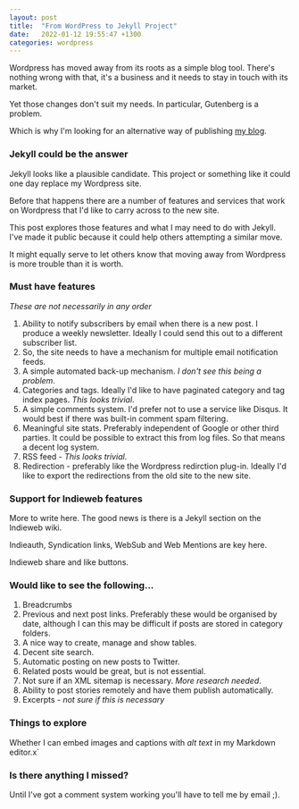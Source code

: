 ```yaml
---
layout: post
title:  "From WordPress to Jekyll Project"
date:   2022-01-12 19:55:47 +1300
categories: wordpress
---
```


Wordpress has moved away from its roots as a simple blog tool. There's nothing wrong with that, it's a business and it needs to stay in touch with its market. 

Yet those changes don't suit my needs. In particular, Gutenberg is a problem. 

Which is why I'm looking for an alternative way of publishing [my blog](https://billbennett.co.nz). 


### Jekyll could be the answer
Jekyll looks like a plausible candidate. This project or something like it could one day replace my Wordpress site.

Before that happens there are a number of features and services that work on Wordpress that I'd like to carry across to the new site. 

This post explores those features and what I may need to do with Jekyll. I've made it public because it could help others attempting a similar move. 

It might equally serve to let others know that moving away from Wordpress is more trouble than it is worth. 


### Must have features
*These are not necessarily in any order*

1. Ability to notify subscribers by email when there is a new post. I produce a weekly newsletter. Ideally I could send this out to a different subscriber list. 
2. So, the site needs to have a mechanism for multiple email notification feeds. 
2. A simple automated back-up mechanism. *I don't see this being a problem*.
3. Categories and tags. Ideally I'd like to have paginated category and tag index pages. *This looks trivial*.
4. A simple comments system. I'd prefer not to use a service like Disqus. It would best if there was built-in comment spam filtering. 
5. Meaningful site stats. Preferably independent of Google or other third parties. It could be possible to extract this from log files. So that means a decent log system.
6. RSS feed - *This looks trivial*.
7. Redirection - preferably like the Wordpress redirction plug-in. Ideally I'd like to export the redirections from the old site to the new site. 


### Support for Indieweb features
More to write here. The good news is there is a Jekyll section on the Indieweb wiki. 

Indieauth, Syndication links, WebSub and Web Mentions are key here. 

Indieweb share and like buttons. 


### Would like to see the following...
1. Breadcrumbs
2. Previous and next post links. Preferably these would be organised by date, although I can this may be difficult if posts are stored in category folders.
3. A nice way to create, manage and show tables.
4. Decent site search. 
5. Automatic posting on new posts to Twitter. 
6. Related posts would be great, but is not essential.
7. Not sure if an XML sitemap is necessary. *More research needed*.
8. Ability to post stories remotely and have them publish automatically. 
9. Excerpts - *not sure if this is necessary*

### Things to explore	
Whether I can embed images and captions with *alt text* in my Markdown editor.x`

### Is there anything I missed?
Until I've got a comment system working you'll have to tell me by email ;).





